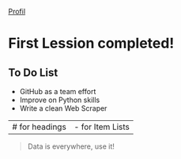 [Profil](https://github.com/A1rboyy)

# First Lession completed!

## To Do List
- GitHub as a team effort
- Improve on Python skills
- Write a clean Web Scraper


<table>
    <tr>
        <td># for headings</td>
        <td>- for Item Lists</td>
    </tr>
</table>


> Data is everywhere, use it!
